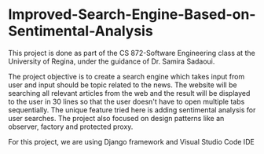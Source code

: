 # Improved-Search-Engine-Based-on-Sentimental-Analysis

This project is done as part of the CS 872-Software Engineering class at the University of Regina, under the guidance of Dr. Samira Sadaoui.

The project objective is to create a search engine which takes input from user and input should be topic related to the news. 
The website will be searching all relevant articles from the web and the result will be displayed to the user in 30 lines so that the user doesn't have to open multiple tabs sequentially. The unique feature tried here is adding sentimental analysis for user searches. The project also focused on design patterns like an observer, factory and protected proxy. 

For this project, we are using Django framework and  Visual Studio Code IDE
